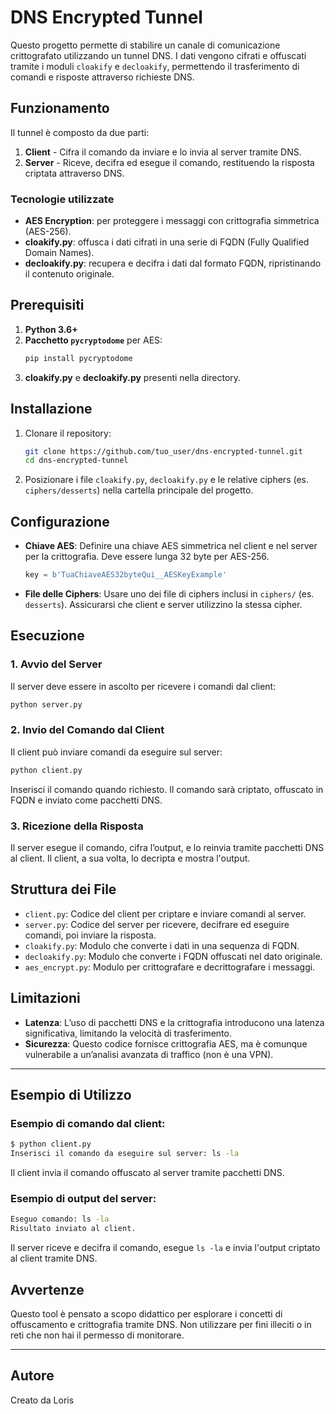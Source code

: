 
# DNS Encrypted Tunnel

Questo progetto permette di stabilire un canale di comunicazione crittografato utilizzando un tunnel DNS. I dati vengono cifrati e offuscati tramite i moduli `cloakify` e `decloakify`, permettendo il trasferimento di comandi e risposte attraverso richieste DNS.

## Funzionamento

Il tunnel è composto da due parti:
1. **Client** - Cifra il comando da inviare e lo invia al server tramite DNS.
2. **Server** - Riceve, decifra ed esegue il comando, restituendo la risposta criptata attraverso DNS.

### Tecnologie utilizzate

- **AES Encryption**: per proteggere i messaggi con crittografia simmetrica (AES-256).
- **cloakify.py**: offusca i dati cifrati in una serie di FQDN (Fully Qualified Domain Names).
- **decloakify.py**: recupera e decifra i dati dal formato FQDN, ripristinando il contenuto originale.

## Prerequisiti

1. **Python 3.6+**
2. **Pacchetto `pycryptodome`** per AES:
    ```bash
    pip install pycryptodome
    ```
3. **cloakify.py** e **decloakify.py** presenti nella directory.

## Installazione

1. Clonare il repository:
    ```bash
    git clone https://github.com/tuo_user/dns-encrypted-tunnel.git
    cd dns-encrypted-tunnel
    ```

2. Posizionare i file `cloakify.py`, `decloakify.py` e le relative ciphers (es. `ciphers/desserts`) nella cartella principale del progetto.

## Configurazione

- **Chiave AES**: Definire una chiave AES simmetrica nel client e nel server per la crittografia. Deve essere lunga 32 byte per AES-256.
  
  ```python
  key = b'TuaChiaveAES32byteQui__AESKeyExample'
  ```

- **File delle Ciphers**: Usare uno dei file di ciphers inclusi in `ciphers/` (es. `desserts`). Assicurarsi che client e server utilizzino la stessa cipher.

## Esecuzione

### 1. Avvio del Server

Il server deve essere in ascolto per ricevere i comandi dal client:

```bash
python server.py
```

### 2. Invio del Comando dal Client

Il client può inviare comandi da eseguire sul server:

```bash
python client.py
```

Inserisci il comando quando richiesto. Il comando sarà criptato, offuscato in FQDN e inviato come pacchetti DNS.

### 3. Ricezione della Risposta

Il server esegue il comando, cifra l’output, e lo reinvia tramite pacchetti DNS al client. Il client, a sua volta, lo decripta e mostra l'output.

## Struttura dei File

- `client.py`: Codice del client per criptare e inviare comandi al server.
- `server.py`: Codice del server per ricevere, decifrare ed eseguire comandi, poi inviare la risposta.
- `cloakify.py`: Modulo che converte i dati in una sequenza di FQDN.
- `decloakify.py`: Modulo che converte i FQDN offuscati nel dato originale.
- `aes_encrypt.py`: Modulo per crittografare e decrittografare i messaggi.

## Limitazioni

- **Latenza**: L’uso di pacchetti DNS e la crittografia introducono una latenza significativa, limitando la velocità di trasferimento.
- **Sicurezza**: Questo codice fornisce crittografia AES, ma è comunque vulnerabile a un’analisi avanzata di traffico (non è una VPN).

---

## Esempio di Utilizzo

### Esempio di comando dal client:

```bash
$ python client.py
Inserisci il comando da eseguire sul server: ls -la
```

Il client invia il comando offuscato al server tramite pacchetti DNS.

### Esempio di output del server:

```bash
Eseguo comando: ls -la
Risultato inviato al client.
```

Il server riceve e decifra il comando, esegue `ls -la` e invia l'output criptato al client tramite DNS.

## Avvertenze

Questo tool è pensato a scopo didattico per esplorare i concetti di offuscamento e crittografia tramite DNS. Non utilizzare per fini illeciti o in reti che non hai il permesso di monitorare.

--- 

## Autore

Creato da Loris